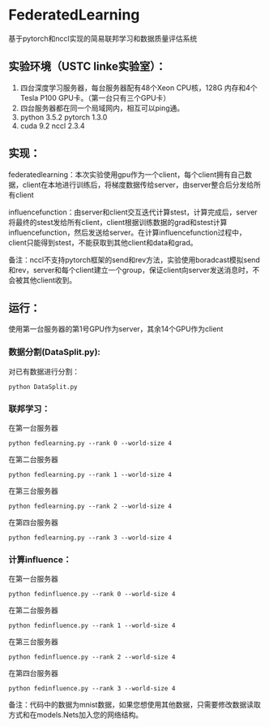 # FederatedLearning

基于pytorch和nccl实现的简易联邦学习和数据质量评估系统

## 实验环境（USTC linke实验室）：

 1. 四台深度学习服务器，每台服务器配有48个Xeon CPU核，128G 内存和4个Tesla P100 GPU卡。（第一台只有三个GPU卡）
 2. 四台服务器都在同一个局域网内，相互可以ping通。
 3. python 3.5.2   pytorch 1.3.0 
 4. cuda 9.2       nccl 2.3.4
 
 ## 实现：
 
   federatedlearning：本次实验使用gpu作为一个client，每个client拥有自己数据，client在本地进行训练后，将梯度数据传给server，由server整合后分发给所有client
   
   influencefunction：由server和client交互迭代计算stest，计算完成后，server将最终的stest发给所有client，client根据训练数据的grad和stest计算influencefunction，然后发送给server。在计算influencefunction过程中，client只能得到stest，不能获取到其他client和data和grad。
 
   备注：nccl不支持pytorch框架的send和rev方法，实验使用boradcast模拟send和rev，server和每个client建立一个group，保证client向server发送消息时，不会被其他client收到。
 
 ## 运行：
 
 使用第一台服务器的第1号GPU作为server，其余14个GPU作为client
 
 
 ### 数据分割(DataSplit.py):
 
 对已有数据进行分割：
 
 ```
 python DataSplit.py
 ```
 
 ### 联邦学习：
  在第一台服务器
  ```
 python fedlearning.py --rank 0 --world-size 4
  ```
  在第二台服务器
  ```
 python fedlearning.py --rank 1 --world-size 4
  ```
  在第三台服务器
  ```
 python fedlearning.py --rank 2 --world-size 4
 ```
  在第四台服务器
  ```
 python fedlearning.py --rank 3 --world-size 4
 ```
 
 ### 计算influence：
  在第一台服务器
  ```
 python fedinfluence.py --rank 0 --world-size 4
 ```
  在第二台服务器
  ```
 python fedinfluence.py --rank 1 --world-size 4
 ```
  在第三台服务器
  ```
 python fedinfluence.py --rank 2 --world-size 4
 ```
  在第四台服务器
  ```
 python fedinfluence.py --rank 3 --world-size 4
 ```
 
 备注：代码中的数据为mnist数据，如果您想使用其他数据，只需要修改数据读取方式和在models.Nets加入您的网络结构。
 

